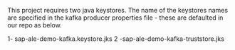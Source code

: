
This project requires two java keystores. The name of the keystores names are specified in the kafka producer properties file - these are defaulted in our repo as below.

 1- sap-ale-demo-kafka.keystore.jks
 2 -sap-ale-demo-kafka-truststore.jks

